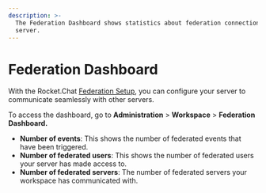 ```yaml
---
description: >-
  The Federation Dashboard shows statistics about federation connection on your
  server.
---
```


# Federation Dashboard

With the Rocket.Chat [Federation Setup](settings/federation/), you can configure your server to communicate seamlessly with other servers.

To access the dashboard, go to **Administration** > **Workspace** > **Federation Dashboard.**

* **Number of events**: This shows the number of federated events that have been triggered.
* **Number of federated users**: This shows the number of federated users your server has made access to.
* **Number of federated servers**: The number of federated servers your workspace has communicated with.
